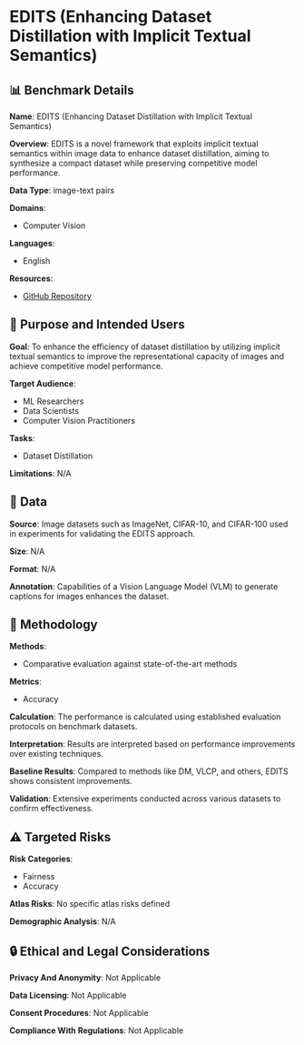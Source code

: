 # EDITS (Enhancing Dataset Distillation with Implicit Textual Semantics)

## 📊 Benchmark Details

**Name**: EDITS (Enhancing Dataset Distillation with Implicit Textual Semantics)

**Overview**: EDITS is a novel framework that exploits implicit textual semantics within image data to enhance dataset distillation, aiming to synthesize a compact dataset while preserving competitive model performance.

**Data Type**: image-text pairs

**Domains**:
- Computer Vision

**Languages**:
- English

**Resources**:
- [GitHub Repository](https://github.com/einsteinxia/EDITS)

## 🎯 Purpose and Intended Users

**Goal**: To enhance the efficiency of dataset distillation by utilizing implicit textual semantics to improve the representational capacity of images and achieve competitive model performance.

**Target Audience**:
- ML Researchers
- Data Scientists
- Computer Vision Practitioners

**Tasks**:
- Dataset Distillation

**Limitations**: N/A

## 💾 Data

**Source**: Image datasets such as ImageNet, CIFAR-10, and CIFAR-100 used in experiments for validating the EDITS approach.

**Size**: N/A

**Format**: N/A

**Annotation**: Capabilities of a Vision Language Model (VLM) to generate captions for images enhances the dataset.

## 🔬 Methodology

**Methods**:
- Comparative evaluation against state-of-the-art methods

**Metrics**:
- Accuracy

**Calculation**: The performance is calculated using established evaluation protocols on benchmark datasets.

**Interpretation**: Results are interpreted based on performance improvements over existing techniques.

**Baseline Results**: Compared to methods like DM, VLCP, and others, EDITS shows consistent improvements.

**Validation**: Extensive experiments conducted across various datasets to confirm effectiveness.

## ⚠️ Targeted Risks

**Risk Categories**:
- Fairness
- Accuracy

**Atlas Risks**:
No specific atlas risks defined

**Demographic Analysis**: N/A

## 🔒 Ethical and Legal Considerations

**Privacy And Anonymity**: Not Applicable

**Data Licensing**: Not Applicable

**Consent Procedures**: Not Applicable

**Compliance With Regulations**: Not Applicable
